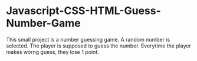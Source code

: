 # Javascript-CSS-HTML-Guess-Number-Game

This small project is a number guessing game. A random number is selected. The player is supposed to guess the number. Everytime the player makes worng guess, they lose 1 point.
